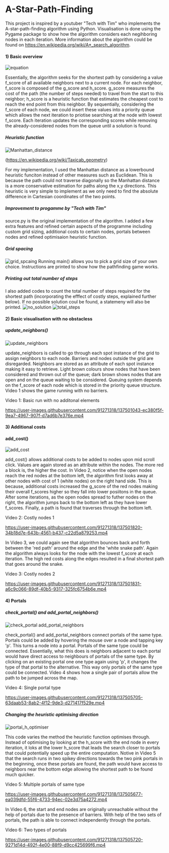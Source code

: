 # A-Star-Path-Finding

This project is inspired by a youtuber "Tech with Tim" who implements the A-star-path-finding algorithm using Python. Visualisation is done using the Pygame package to show how the algorithm considers each negihboring nodes in each iteration. More information about the algorithm could be found on https://en.wikipedia.org/wiki/A*_search_algorithm.

#### 1) Basic overview
![equation](https://user-images.githubusercontent.com/91271318/137495297-7b3dde30-8212-4182-bf15-2be5a79811eb.png)

Essentially, the algorithm seeks for the shortest path by considering a value f_score of all available neighbors next to a current node. For each neighbor, f_score is composed of the g_score and h_score. g_score measures the cost of the path (the number of steps needed) to travel from the start to this neighbor; h_score is a heuristic function that estimates the cheapest cost to reach the end point from this neighbor. By sequentially, considering the f_score of each node, we could insert these values into a priority queue which allows the next iteration to priotise searching at the node with lowest f_score. Each iteration updates the corresponding scores while removing the already-considered nodes from the queue until a solution is found. 

##### Heuristic function
![Manhattan_distance](https://user-images.githubusercontent.com/91271318/137496871-1b7b3446-afb1-465c-9230-c9e8fd46c85c.png)

(https://en.wikipedia.org/wiki/Taxicab_geometry)

For my implementation, I used the Manhattan distance as a lowerbound heuristic funciton instead of other measures such as Euclidean. This is because the path could not traverse diagonally so the Manhattan distance is a more conservative estimation for paths along the x,y directions. This heuristic is very simple to implement as we only need to find the absolute difference in Cartesian coordinates of the two points. 

##### Improvement to progamme by "Tech with Tim"
source.py is the original implementation of the algorithm. I added a few extra features and refined certain aspects of the programme including custom grid sizing, additional costs to certain nodes, portals between nodes and refined optimisaion heuristic function.

##### Grid spacing
![grid_spcaing](https://user-images.githubusercontent.com/91271318/137500839-105d0726-c39f-469f-9606-ba1df9ae3758.png)
Running main() allows you to pick a grid size of your own choice. Instructions are printed to show how the pathfinding game works.

##### Printing out total number of steps
I also added codes to count the total number of steps required for the shortest path (incorporating the efffect of costly steps, explained further below). If no possible solution coul be found, a statemeny will also be printed.
![no_solution](https://user-images.githubusercontent.com/91271318/137507641-99555e89-7a53-43dc-bcd7-aabeaa2dfc00.png)
![total_steps](https://user-images.githubusercontent.com/91271318/137507643-b9cc745e-2df0-4666-9a3c-f1c17a8a81dc.png)


#### 2) Basic visualisation with no obstacless
##### update_neighbors()
![update_neighbors](https://user-images.githubusercontent.com/91271318/137501410-33db8d7c-12c9-40c0-a28d-9c65e1112ae9.png)

update_neighbors is called to go through each spot instance of the grid to assign neighbors to each node. Barriers and nodes outside the grid are disregarded. Neighbors are stored as an attribute of each spot instance making it easy to retrieve. Light brown colours show nodes that have been considered and thrown out of the queue; dark brown shows nodes that are open and on the queue waiting to be considered. Queuing system depends on the f_score of each node which is stored in the priority queue structure. Video 1 shows the game running with no barriers.

Video 1: Basic run with no additonal elements

https://user-images.githubusercontent.com/91271318/137501043-ec380f5f-9ea7-4967-907f-d7ad6b7e376e.mp4

#### 3) Additional costs
#### add_cost()
![add_cost](https://user-images.githubusercontent.com/91271318/137504502-2a0061b9-400e-4092-854e-70896bcc8bca.png)

add_cost() allows additional costs to be added to nodes upon mid scroll click. Values are again stored as an attribute within the nodes. The more red a block is, the higher the cost. In Video 2, notice when the open nodes reach the red nodes at the bottom left, the algorithm first looks away at other nodes with cost of 1 (white nodes) on the right hand side. This is because, additional costs increased the g_score of the red nodes making their overall f_scores higher so they fall into lower posiitons in the queue. After some iterations, as the open nodes spread to futher nodes on the right, the algorithm jumps back to the bottom left as they have lower f_scores. Finally, a path is found that traverses through the bottom left.

Video 2: Costly nodes 1

https://user-images.githubusercontent.com/91271318/137501820-34b18d7e-643b-4561-b437-c22d5a879253.mp4

In Video 3, we could again see that algorithm bounces back and forth between the 'red path' around the edge and the 'white snake path'. Again the algorithm always looks for the node with the lowest f_score at each iteration. The high red costs along the edges resulted in a final shortest path that goes around the snake.

Video 3: Costly nodes 2

https://user-images.githubusercontent.com/91271318/137501831-a6c9c066-89df-40b5-9317-325fc6754b6e.mp4

#### 4) Portals
##### check_portal() and add_portal_neighbors()
![check_portal add_portal_neighbors](https://user-images.githubusercontent.com/91271318/137505099-a70aab4c-9ad5-4f99-ad9c-89898e5928ab.png)

check_portal() and add_portal_neighbors connect portals of the same type. Portals could be added by hovering the mouse over a node and tapping key 'p'. This turns a node into a portal. Portals of the same type could be connected. Essentially, what this does is neighbors adjacent to each portal would have direct access to neighbours of portals of the same type. By clicking on an existing portal one one type again using 'p', it changes the type of that portal to the alternative. This way only portals of the same type could be connected. Video 4 shows how a single pair of portals allow the path to be jumped across the map.

Video 4: Single portal type

https://user-images.githubusercontent.com/91271318/137505705-63daab53-8ab2-4f12-9de3-d271417f529e.mp4

##### Changing the heuristic optimising direction
![portal_h_optimiser](https://user-images.githubusercontent.com/91271318/137506538-f74c9b0d-6b58-4fa7-8447-7a9e523cfdfb.png)

This code varies the method the heuristic function optimises through. Instead of optimising by looking at the h_score with the end node in every iteration, it loks at the lower h_score that leads the search closer to portals that could potentially speed up the entire computation. Notive in Video 5 that the search runs in two spikey directions towards the two pink portals in the beginning, once these portals are found, the path would have access to neighbors near the bottom edge allowing the shortest path to be found much quicker.

Video 5: Multiple portals of same type

https://user-images.githubusercontent.com/91271318/137505677-ea039dfd-55f6-4733-94ec-02e3d75a4272.mp4

In Video 6, the start and end nodes are originally unreachable without the help of portals due to the presence of barriers. With help of the two sets of portals, the path is able to connect independently through the portals.

Video 6: Two types of portals

https://user-images.githubusercontent.com/91271318/137505720-9271d14d-492f-4e00-88f9-d9cc425699f6.mp4








